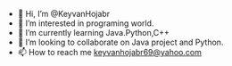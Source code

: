 - 👋 Hi, I’m @KeyvanHojabr
- 👀 I’m interested in programing world.
- 🌱 I’m currently learning Java.Python,C++
- 💞️ I’m looking to collaborate on Java project and Python.
- 📫 How to reach me keyvanhojabr69@yahoo.com

<!---
KeyvanHojabr/KeyvanHojabr is a ✨ special ✨ repository because its `README.md` (this file) appears on your GitHub profile.
You can click the Preview link to take a look at your changes.
--->
